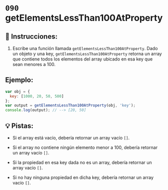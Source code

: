 # `090` getElementsLessThan100AtProperty

## 📝 Instrucciones:

1. Escribe una función llamada `getElementsLessThan100AtProperty`. Dado un objeto y una key, `getElementsLessThan100AtProperty` retorna un array que contiene todos los elementos del array ubicado en esa key que sean menores a 100.

## Ejemplo:

```js
var obj = {
  key: [1000, 20, 50, 500]
};
var output = getElementsLessThan100AtProperty(obj, 'key');
console.log(output); // --> [20, 50]
```

## 💡 Pistas:

+ Si el array está vacío, debería retornar un array vacío `[]`.

+ Si el array no contiene ningún elemento menor a 100, debería retornar un array vacío `[]`.

+ Si la propiedad en esa key dada no es un array, debería retornar un array vacío `[]`.

+ Si no hay ninguna propiedad en dicha key, debería retornar un array vacío `[]`.
